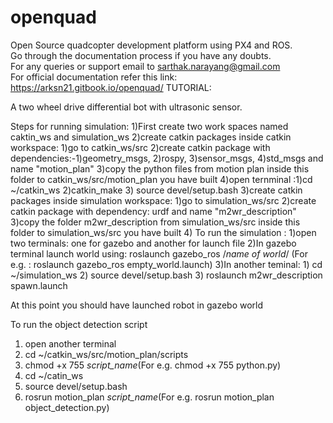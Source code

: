 # openquad
Open Source quadcopter development platform using PX4 and ROS.<br/>
Go through the documentation process if you have any doubts.<br/>
For any queries or support email to sarthak.narayang@gmail.com<br/>
For official documentation refer this link: https://arksn21.gitbook.io/openquad/
TUTORIAL:

A two wheel drive differential bot with ultrasonic sensor.


Steps for running simulation:
1)First create two work spaces named caktin_ws and simulation_ws
2)create catkin packages inside catkin workspace:
	1)go to catkin_ws/src
	2)create catkin package with dependencies:-1)geometry_msgs, 2)rospy, 3)sensor_msgs, 4)std_msgs	and name "motion_plan"
	3)copy the python files from motion plan inside this folder to catkin_ws/src/motion_plan you have built
	4)open ternminal :1)cd ~/catkin_ws 2)catkin_make 3) source devel/setup.bash
3)create catkin packages inside simulation workspace:
	1)go to simulation_ws/src
	2)create catkin package with dependency: urdf and name "m2wr_description"
	3)copy the folder m2wr_description from simulation_ws/src inside this folder to  simulation_ws/src you have built
4) To run the simulation :
	1)open two terminals: one for gazebo and another for launch file
	2)In gazebo terminal launch world using: roslaunch gazebo_ros /*name of world*/ (For e.g. : roslaunch gazebo_ros empty_world.launch)
	3)In another teminal: 1) cd ~/simulation_ws 2) source devel/setup.bash 3) roslaunch m2wr_description spawn.launch

At this point you should have launched robot in gazebo world

To run the object detection script
1) open another terminal
2) cd ~/catkin_ws/src/motion_plan/scripts
3) chmod +x 755 *script_name*(For e.g. chmod +x 755 python.py)
4) cd ~/catin_ws
5) source devel/setup.bash
6) rosrun motion_plan *script_name*(For e.g. rosrun motion_plan object_detection.py)
